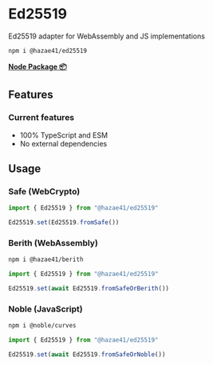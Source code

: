 # Ed25519

Ed25519 adapter for WebAssembly and JS implementations

```bash
npm i @hazae41/ed25519
```

[**Node Package 📦**](https://www.npmjs.com/package/@hazae41/ed25519)

## Features

### Current features
- 100% TypeScript and ESM
- No external dependencies

## Usage

### Safe (WebCrypto)

```typescript
import { Ed25519 } from "@hazae41/ed25519"

Ed25519.set(Ed25519.fromSafe())
```

### Berith (WebAssembly)

```bash
npm i @hazae41/berith
```

```typescript
import { Ed25519 } from "@hazae41/ed25519"

Ed25519.set(await Ed25519.fromSafeOrBerith())
```

### Noble (JavaScript)

```bash
npm i @noble/curves
```

```typescript
import { Ed25519 } from "@hazae41/ed25519"

Ed25519.set(await Ed25519.fromSafeOrNoble())
```
